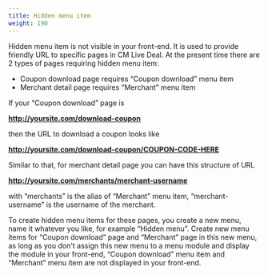 ```yaml
---
title: Hidden menu item
weight: 190
---
```


Hidden menu item is not visible in your front-end. It is used to provide friendly URL to specific pages in CM Live Deal. At the present time there are 2 types of pages requiring hidden menu item:

*   Coupon download page requires “Coupon download” menu item
*   Merchant detail page requires “Merchant” menu item

If your “Coupon download” page is

**http://yoursite.com/download-coupon**

then the URL to download a coupon looks like

**http://yoursite.com/download-coupon/COUPON-CODE-HERE**

Similar to that, for merchant detail page you can have this structure of URL

**http://yoursite.com/merchants/merchant-username**

with “merchants” is the alias of “Merchant” menu item, “merchant-username” is the username of the merchant.

To create hidden menu items for these pages, you create a new menu, name it whatever you like, for example “Hidden menu”. Create new menu items for “Coupon download” page and “Merchant” page in this new menu, as long as you don't assign this new menu to a menu module and display the module in your front-end, “Coupon download” menu item and “Merchant” menu item are not displayed in your front-end.